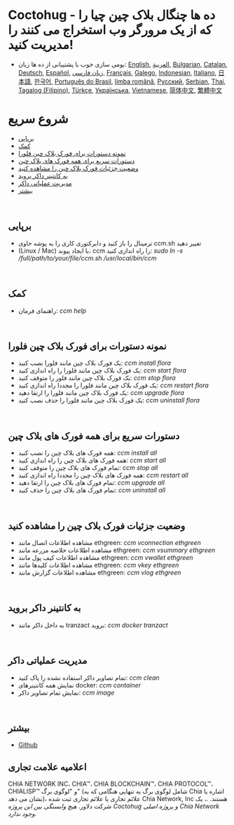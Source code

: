 # Coctohug - ده ها چنگال بلاک چین چیا را که از یک مرورگر وب استخراج می کنند را مدیریت کنید!
- بومی سازی خوب با پشتیبانی از ده ها زبان: [English](./ccm_en.md), [العربية](./ccm_ar.md), [Bulgarian](./ccm_bg.md), [Catalan](./ccm_ca.md), [Deutsch](./ccm_de.md), [Español](./ccm_es.md), [زبان فارسی](./ccm_fa.md), [Français](./ccm_fr.md), [Galego](./ccm_gl.md), [Indonesian](./ccm_id.md), [Italiano](./ccm_it.md), [日本語](./ccm_ja.md), [한국어](./ccm_ko.md), [Português do Brasil](./ccm_pt.md), [limba română](./ccm_ro.md), [Русский](./ccm_ru.md), [Serbian](./ccm_sr.md), [Thai](./ccm_th.md), [Tagalog (Filipino)](./ccm_tl.md), [Türkçe](./ccm_tr.md), [Українська](./ccm_uk.md), [Vietnamese](./ccm_vi.md), [简体中文](./ccm_zh-CN.md), [繁體中文](./ccm_zh-TW.md)


# شروع سریع
  - [برپایی](#ccm-setup)
  - [کمک](#ccm-help)
  - [نمونه دستورات برای فورک بلاک چین فلورا](#ccm-sample)
  - [دستورات سریع برای همه فورک های بلاک چین](#ccm-all)
  - [وضعیت جزئیات فورک بلاک چین را مشاهده کنید](#ccm-view)
  - [به کانتینر داکر بروید](#ccm-docker)
  - [مدیریت عملیاتی داکر](#ccm-docker-manage)
  - [بیشتر](#ccm-more)
  

<p id="ccm-setup">&nbsp;</p>

## برپایی
- ترمینال را باز کنید و دایرکتوری کاری را به پوشه حاوی ccm.sh تغییر دهید
- (Linux / Mac) با ایجاد پیوند، ccm را راه اندازی کنید: <i>sudo ln -s /full/path/to/your/file/ccm.sh /usr/local/bin/ccm</i>


<p id="ccm-help">&nbsp;</p>

## کمک
- راهنمای فرمان: <i>ccm help</i>


<p id="ccm-sample">&nbsp;</p>

## نمونه دستورات برای فورک بلاک چین فلورا
- یک فورک بلاک چین مانند فلورا نصب کنید: <i>ccm install flora</i>
- یک فورک بلاک چین مانند فلورا را راه اندازی کنید: <i>ccm start flora</i>
- یک فورک بلاک چین مانند فلور را متوقف کنید: <i>ccm stop flora</i>
- یک فورک بلاک چین مانند فلورا را مجددا راه اندازی کنید: <i>ccm restart flora</i>
- یک فورک بلاک چین مانند فلورا را ارتقا دهید: <i>ccm upgrade flora</i>
- یک فورک بلاک چین مانند فلورا را حذف نصب کنید: <i>ccm uninstall flora</i>


<p id="ccm-all">&nbsp;</p>

## دستورات سریع برای همه فورک های بلاک چین
- همه فورک های بلاک چین را نصب کنید: <i>ccm install all</i>
- همه فورک های بلاک چین را راه اندازی کنید: <i>ccm start all</i>
- تمام فورک های بلاک چین را متوقف کنید: <i>ccm stop all</i>
- همه فورک های بلاک چین را مجددا راه اندازی کنید: <i>ccm restart all</i>
- تمام فورک های بلاک چین را ارتقا دهید: <i>ccm upgrade all</i>
- تمام فورک های بلاک چین را حذف کنید: <i>ccm uninstall all</i>


<p id="ccm-view">&nbsp;</p>

## وضعیت جزئیات فورک بلاک چین را مشاهده کنید
- مشاهده اطلاعات اتصال مانند ethgreen: <i>ccm vconnection ethgreen</i>
- مشاهده اطلاعات خلاصه مزرعه مانند ethgreen: <i>ccm vsummary ethgreen</i>
- مشاهده اطلاعات کیف پول مانند ethgreen: <i>ccm vwallet ethgreen</i>
- مشاهده اطلاعات کلیدها مانند ethgreen: <i>ccm vkey ethgreen</i>
- مشاهده اطلاعات گزارش مانند ethgreen: <i>ccm vlog ethgreen</i>


<p id="ccm-docker">&nbsp;</p>

## به کانتینر داکر بروید
- به داخل داکر مانند tranzact بروید: <i>ccm docker tranzact</i>


<p id="ccm-docker-manage">&nbsp;</p>

## مدیریت عملیاتی داکر
- تمام تصاویر داکر استفاده نشده را پاک کنید: <i>ccm clean</i>
- نمایش همه کانتینرهای docker: <i>ccm container</i>
- نمایش تمام تصاویر داکر: <i>ccm image</i>


<p id="ccm-more">&nbsp;</p>

## بیشتر
- [Github](https://github.com/raingggg/coctohug-manager)

## اعلامیه علامت تجاری
CHIA NETWORK INC، CHIA™، CHIA BLOCKCHAIN™، CHIA PROTOCOL™، CHIALISP™ و &#34;لوگوی برگ&#34; (شامل لوگوی برگ به تنهایی هنگامی که به Chia اشاره یا نشان می دهد)، علائم تجاری یا علائم تجاری ثبت شده Chia Network, Inc هستند. .، یک شرکت دلاور. *هیچ وابستگی بین این پروژه Coctohug و پروژه اصلی Chia Network وجود ندارد.*
 
 
 
 
